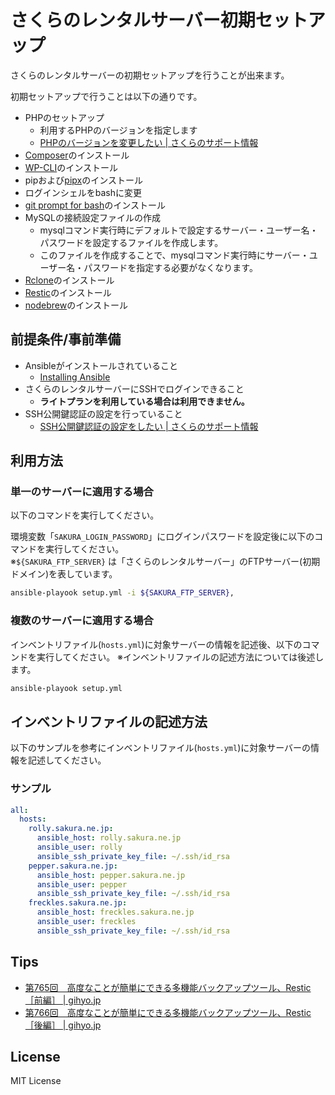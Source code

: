 さくらのレンタルサーバー初期セットアップ
==================

さくらのレンタルサーバーの初期セットアップを行うことが出来ます。

初期セットアップで行うことは以下の通りです。

* PHPのセットアップ
    * 利用するPHPのバージョンを指定します
    * [PHPのバージョンを変更したい | さくらのサポート情報](https://help.sakura.ad.jp/rs/2241/)
* [Composer](https://getcomposer.org/)のインストール
* [WP-CLI](https://wp-cli.org/ja/)のインストール
* pipおよび[pipx](https://pipx.pypa.io/stable/)のインストール
* ログインシェルをbashに変更
* [git prompt for bash](https://github.com/magicmonty/bash-git-prompt)のインストール
* MySQLの接続設定ファイルの作成
    * mysqlコマンド実行時にデフォルトで設定するサーバー・ユーザー名・パスワードを設定するファイルを作成します。
    * このファイルを作成することで、mysqlコマンド実行時にサーバー・ユーザー名・パスワードを指定する必要がなくなります。
* [Rclone](https://rclone.org/)のインストール
* [Restic](https://restic.net/)のインストール
* [nodebrew](https://github.com/hokaccha/nodebrew)のインストール

前提条件/事前準備
------------------

* Ansibleがインストールされていること
    * [Installing Ansible](https://docs.ansible.com/ansible/latest/installation_guide/intro_installation.html)
* さくらのレンタルサーバーにSSHでログインできること
    * **ライトプランを利用している場合は利用できません。**
* SSH公開鍵認証の設定を行っていること
    * [SSH公開鍵認証の設定をしたい | さくらのサポート情報](https://help.sakura.ad.jp/rs/2804/)

利用方法
------------------

### 単一のサーバーに適用する場合

以下のコマンドを実行してください。

環境変数「`SAKURA_LOGIN_PASSWORD`」にログインパスワードを設定後に以下のコマンドを実行してください。  
※`${SAKURA_FTP_SERVER}` は「さくらのレンタルサーバー」のFTPサーバー(初期ドメイン)を表しています。

```bash
ansible-playook setup.yml -i ${SAKURA_FTP_SERVER},
```

### 複数のサーバーに適用する場合

インベントリファイル(`hosts.yml`)に対象サーバーの情報を記述後、以下のコマンドを実行してください。
※インベントリファイルの記述方法については後述します。

```bash
ansible-playook setup.yml
```

インベントリファイルの記述方法
------------------

以下のサンプルを参考にインベントリファイル(`hosts.yml`)に対象サーバーの情報を記述してください。

### サンプル

```yaml
all:
  hosts:
    rolly.sakura.ne.jp:
      ansible_host: rolly.sakura.ne.jp
      ansible_user: rolly
      ansible_ssh_private_key_file: ~/.ssh/id_rsa
    pepper.sakura.ne.jp:
      ansible_host: pepper.sakura.ne.jp
      ansible_user: pepper
      ansible_ssh_private_key_file: ~/.ssh/id_rsa
    freckles.sakura.ne.jp:
      ansible_host: freckles.sakura.ne.jp
      ansible_user: freckles
      ansible_ssh_private_key_file: ~/.ssh/id_rsa
```

Tips
------------------

* [第765回　高度なことが簡単にできる多機能バックアップツール、Restic［前編］ | gihyo.jp](https://gihyo.jp/admin/serial/01/ubuntu-recipe/0765)
* [第766回　高度なことが簡単にできる多機能バックアップツール、Restic［後編］ | gihyo.jp](https://gihyo.jp/admin/serial/01/ubuntu-recipe/0766)

License
------------------

MIT License
